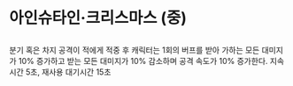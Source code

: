 # 아인슈타인·크리스마스 (중)

##

분기 혹은 차지 공격이 적에게 적중 후 캐릭터는 1회의 버프를 받아 가하는 모든 대미지가 10% 증가하고 받는 모든 대미지가 10% 감소하며 공격 속도가 10% 증가한다. 지속 시간 5초, 재사용 대기시간 15초
